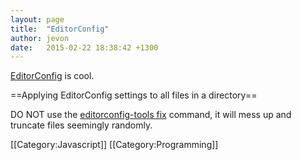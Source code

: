 ```yaml
---
layout: page
title:  "EditorConfig"
author: jevon
date:   2015-02-22 18:38:42 +1300
---
```


<a href="http://editorconfig.org">EditorConfig</a> is cool.

==Applying EditorConfig settings to all files in a directory==

DO NOT use the <a href="https://www.npmjs.com/package/editorconfig-tools">editorconfig-tools fix</a> command, it will mess up and truncate files seemingly randomly.

[[Category:Javascript]]
[[Category:Programming]]